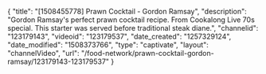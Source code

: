 {
    "title": "[1508455778] Prawn Cocktail - Gordon Ramsay",
    "description": "Gordon Ramsay's perfect prawn cocktail recipe. From Cookalong Live 70s special. This starter was served before traditional steak diane.",
    "channelid": "123179143",
    "videoid": "123179537",
    "date_created": "1257329124",
    "date_modified": "1508373766",
    "type": "captivate",
    "layout": "channelVideo",
    "url": "\/food-network\/prawn-cocktail-gordon-ramsay\/123179143-123179537"
}